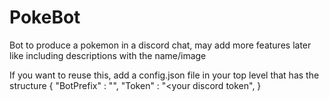 # PokeBot

Bot to produce a pokemon in a discord chat, may add more features later like including descriptions with the name/image

If you want to reuse this, add a config.json file in your top level that has the structure 
{
	"BotPrefix" : "<your prefix>",
	"Token" : "<your discord token",
}
